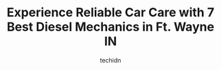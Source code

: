 ---
layout: ampstory
image: https://images.unsplash.com/photo-1545609904-f2f11654638d?ixlib=rb-4.0.3&ixid=MnwxMjA3fDB8MHxwaG90by1wYWdlfHx8fGVufDB8fHx8&auto=format&fit=crop&w=640&h=853&q=80
author: techidn
featured: false
description: When it comes to maintaining and repairing your vehicle in Ft. Wayne IN, USA, you deserve nothing but the best. Thats why the 7 best Diesel Mechanic in the area are here to offer their expe
title: Experience Reliable Car Care with 7 Best Diesel Mechanics in Ft. Wayne IN
cover:
   title: Experience Reliable Car Care with 7 Best Diesel Mechanics in Ft. Wayne IN
   subtitle: Rickpate
   background: https://images.unsplash.com/photo-1545609904-f2f11654638d?ixlib=rb-4.0.3&ixid=MnwxMjA3fDB8MHxwaG90by1wYWdlfHx8fGVufDB8fHx8&auto=format&fit=crop&w=640&h=853&q=80

pages: 
 - layout: thirds
   top: <h1>#1 Ruckmans Truck Center</h1>
   bottom: "<p>Jerome and the whole crew are great. They get my car in quickly, do a good job, and always charge a fair price for the work being done. I have complete trust taking my ve</p>"
   background: https://www.knot35.com/toplist/wp-content/uploads/2023/06/best-diesel-mechanic-1-in-ft-wayne-in-1685835255.jpeg
   backgroundblur: true
 - layout: thirds
   top: <h1>#2 Davis Auto & Truck Repair Inc</h1>
   bottom: "<p>7333 Wayne Trce, Fort Wayne, IN 46816, United States</p>"
   background: https://www.knot35.com/toplist/wp-content/uploads/2023/06/best-diesel-mechanic-2-in-ft-wayne-in-1685835255.jpeg
   cta:
      link: https://www.knot35.com/toplist/experience-reliable-car-care-with-7-best-diesel-mechanics-in-ft-wayne-in/
      text: Experience Reliable Car Care with 7 Best Diesel Mechanics in Ft. Wayne IN
 - layout: thirds
   top: <h1>#3 Roberts Road Service</h1>
   bottom: "<p>3037 Goshen Rd, Fort Wayne, IN 46808, United States</p>"
   background: https://www.knot35.com/toplist/wp-content/uploads/2023/06/best-diesel-mechanic-3-in-ft-wayne-in-1685835256.jpeg
   cta:
      link: https://www.knot35.com/toplist/experience-reliable-car-care-with-7-best-diesel-mechanics-in-ft-wayne-in/
      text: Experience Reliable Car Care with 7 Best Diesel Mechanics in Ft. Wayne IN
 - layout: thirds
   top: <h1>#4 Truck Maintenance Inc</h1>
   bottom: "<p>3801 Option Pass, Fort Wayne, IN 46818, United States</p>"
   background: https://images.unsplash.com/photo-1515405295579-ba7b45403062?ixlib=rb-4.0.3&ixid=MnwxMjA3fDB8MHxwaG90by1wYWdlfHx8fGVufDB8fHx8&auto=format&fit=crop&w=640&h=853&q=80
   cta:
      link: https://www.knot35.com/toplist/experience-reliable-car-care-with-7-best-diesel-mechanics-in-ft-wayne-in/
      text: Experience Reliable Car Care with 7 Best Diesel Mechanics in Ft. Wayne IN
 - layout: thirds
   top: <h1>#5 New Haven Truck Repair, Inc.</h1>
   bottom: "<p>4603 E Washington Blvd, Fort Wayne, IN 46803, United States</p>"
   background: https://images.unsplash.com/photo-1615749413727-825b59a857b5?ixlib=rb-4.0.3&ixid=MnwxMjA3fDB8MHxwaG90by1wYWdlfHx8fGVufDB8fHx8&auto=format&fit=crop&w=640&h=853&q=80
   cta:
      link: https://www.knot35.com/toplist/experience-reliable-car-care-with-7-best-diesel-mechanics-in-ft-wayne-in/
      text: Experience Reliable Car Care with 7 Best Diesel Mechanics in Ft. Wayne IN
 - layout: thirds
   top: <h1>#6 Cummins Sales and Service</h1>
   bottom: "<p>3415 Coliseum Blvd W, Fort Wayne, IN 46808, United States</p>"
   background: https://images.unsplash.com/photo-1533998839656-76f5e4b2bccb?ixlib=rb-4.0.3&ixid=MnwxMjA3fDB8MHxwaG90by1wYWdlfHx8fGVufDB8fHx8&auto=format&fit=crop&w=640&h=853&q=80
   cta:
      link: https://www.knot35.com/toplist/experience-reliable-car-care-with-7-best-diesel-mechanics-in-ft-wayne-in/
      text: Experience Reliable Car Care with 7 Best Diesel Mechanics in Ft. Wayne IN
 - layout: thirds
   top: <h1>#7 Truck Maintenance, Inc.</h1>
   bottom: "<p>3125 Adams Ctr Rd, Fort Wayne, IN 46803, United States</p>"
   background: https://images.unsplash.com/photo-1524169358666-79f22534bc6e?ixlib=rb-4.0.3&ixid=MnwxMjA3fDB8MHxwaG90by1wYWdlfHx8fGVufDB8fHx8&auto=format&fit=crop&w=640&h=853&q=80
   cta:
      link: https://www.knot35.com/toplist/experience-reliable-car-care-with-7-best-diesel-mechanics-in-ft-wayne-in/
      text: Experience Reliable Car Care with 7 Best Diesel Mechanics in Ft. Wayne IN
 - layout: thirds
   middle: Continue reading...
   background: https://images.unsplash.com/photo-1618556658017-fd9c732d1360?ixlib=rb-4.0.3&ixid=MnwxMjA3fDB8MHxwaG90by1wYWdlfHx8fGVufDB8fHx8&auto=format&fit=crop&w=640&h=853&q=80
   cta:
      link: https://www.knot35.com/toplist/experience-reliable-car-care-with-7-best-diesel-mechanics-in-ft-wayne-in/
      text: Experience Reliable Car Care with 7 Best Diesel Mechanics in Ft. Wayne IN
      
---